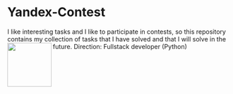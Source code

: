 # Yandex-Contest
I like interesting tasks and I like to participate in contests, so this repository contains my collection of tasks that I have solved and that I will solve in the future. Direction: Fullstack developer (Python)
<a href="url"><img src="https://yandex.ru/images/search?from=tabbar&img_url=https%3A%2F%2Fwww.azernews.az%2Fmedia%2F2018%2F11%2F30%2Fyandex_logo_261015_(1).jpg&lr=213&p=1&pos=14&rpt=simage&text=маленький%20значок%20яндекс" align="left" height="100" width="100" ></a>
